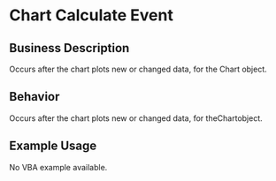# Chart Calculate Event

## Business Description
Occurs after the chart plots new or changed data, for the Chart object.

## Behavior
Occurs after the chart plots new or changed data, for theChartobject.

## Example Usage
No VBA example available.